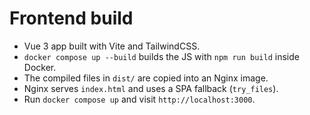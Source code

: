 # Frontend build

- Vue 3 app built with Vite and TailwindCSS.
- `docker compose up --build` builds the JS with `npm run build` inside Docker.
- The compiled files in `dist/` are copied into an Nginx image.
- Nginx serves `index.html` and uses a SPA fallback (`try_files`).
- Run `docker compose up` and visit `http://localhost:3000`.
